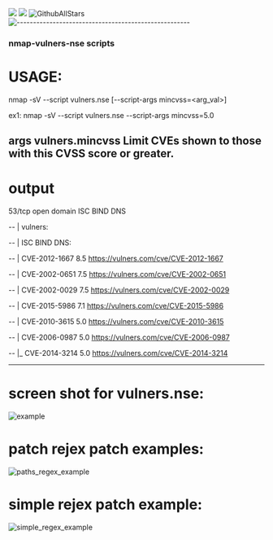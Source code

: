 [![](https://img.shields.io/static/v1?label=Owner&message=Mji~DarkPwn&color=black)](http://127.0.0.1:9050) [![](https://img.shields.io/static/v1?label=python&message=3.*&color=yellow)](http://127.0.0.1:9050) ![GithubAllStars](https://img.shields.io/github/stars/C4ssif3r/nmap-scripts?style=social)
![-----------------------------------------------------](https://raw.githubusercontent.com/andreasbm/readme/master/assets/lines/rainbow.png)

### **nmap-vulners-nse scripts**

# USAGE:

 nmap -sV --script vulners.nse [--script-args mincvss=<arg_val>] <target>
  
  ex1:
           nmap -sV --script vulners.nse --script-args mincvss=5.0 <target>
  
args vulners.mincvss Limit CVEs shown to those with this CVSS score or greater.
----------------------
# output

53/tcp   open     domain             ISC BIND DNS
 
 
-- | vulners:
 
 
-- |   ISC BIND DNS:
 
 
-- |     CVE-2012-1667    8.5    https://vulners.com/cve/CVE-2012-1667
 
 
-- |     CVE-2002-0651    7.5    https://vulners.com/cve/CVE-2002-0651
 
 
-- |     CVE-2002-0029    7.5    https://vulners.com/cve/CVE-2002-0029
 
 
-- |     CVE-2015-5986    7.1    https://vulners.com/cve/CVE-2015-5986
 
 
-- |     CVE-2010-3615    5.0    https://vulners.com/cve/CVE-2010-3615
 

 
-- |     CVE-2006-0987    5.0    https://vulners.com/cve/CVE-2006-0987
 
 
-- |_    CVE-2014-3214    5.0    https://vulners.com/cve/CVE-2014-3214
 
  
--------------------
# screen shot for vulners.nse:
![example](https://user-images.githubusercontent.com/79422726/170949276-1a3d7f8c-33aa-46f2-a2fc-7fd10c3c6e64.png)

  
  
# patch rejex patch examples:
![paths_regex_example](https://user-images.githubusercontent.com/79422726/170950117-69dbf6b9-a4c8-46f7-888a-babf6c982162.png)

  
# simple rejex patch example:
![simple_regex_example](https://user-images.githubusercontent.com/79422726/170950530-65e60d4a-6f44-4352-8854-d6ee3f684f25.png)
